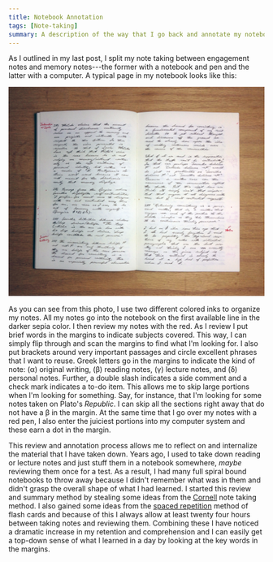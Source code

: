 ```yaml
---
title: Notebook Annotation
tags: [Note-taking]
summary: A description of the way that I go back and annotate my notebooks.
---
```


As I outlined in my last post, I split my note taking between
engagement notes and memory notes---the former with a notebook and
pen and the latter with a computer.  A typical page in my notebook
looks like this:

![A page from my notebook](/images/notebook2014-07-261.jpg)

As you can see from this photo, I use two different colored inks to
organize my notes.  All my notes go into the notebook on the first
available line in the darker sepia color.  I then review my notes
with the red.  As I review I put brief words in the margins to
indicate subjects covered.  This way, I can simply flip through and
scan the margins to find what I'm looking for.  I also put brackets
around very important passages and circle excellent phrases that I
want to reuse.  Greek letters go in the margins to indicate the
kind of note: (α) original writing, (β) reading notes, (γ) lecture
notes, and (δ) personal notes. Further, a double slash indicates a
side comment and a check mark indicates a to-do item.  This allows
me to skip large portions when I'm looking for something.  Say, for
instance, that I'm looking for some notes taken on Plato's
*Republic*.  I can skip all the sections right away that do not
have a β in the margin.  At the same time that I go over my notes
with a red pen, I also enter the juiciest portions into my computer
system and these earn a dot in the margin.

This review and annotation process allows me to reflect on and
internalize the material that I have taken down.  Years ago, I used
to take down reading or lecture notes and just stuff them in a
notebook somewhere, *maybe* reviewing them once for a test.  As a
result, I had many full spiral bound notebooks to throw away
because I didn't remember what was in them and didn't grasp the
overall shape of what I had learned.  I started this review and
summary method by stealing some ideas from the [Cornell] note
taking method.  I also gained some ideas from the [spaced
repetition] method of flash cards and because of this I always
allow at least twenty four hours between taking notes and reviewing
them.  Combining these I have noticed a dramatic increase in my
retention and comprehension and I can easily get a top-down sense
of what I learned in a day by looking at the key words in the
margins.

[spaced repetition]: http://en.wikipedia.org/wiki/Spaced_repetition
[Cornell]: http://lsc.cornell.edu/Sidebars/Study_Skills_Resources/cornellsystem.pdf


